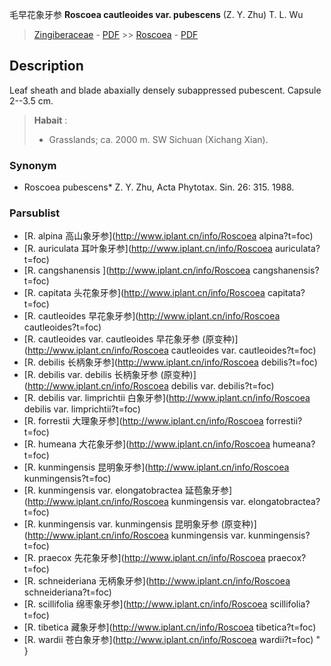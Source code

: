 毛早花象牙参 **Roscoea cautleoides var. pubescens** (Z. Y. Zhu) T. L. Wu

> [Zingiberaceae](http://www.iplant.cn/info/Zingiberaceae?t=foc) - [PDF](http://www.iplant.cn/foc/pdf/Zingiberaceae.pdf) >> [Roscoea](http://www.iplant.cn/info/Roscoea?t=foc) - [PDF](http://www.iplant.cn/foc/pdf/Roscoea.pdf)

## Description

Leaf sheath and blade abaxially densely subappressed pubescent. Capsule 2--3.5 cm.


> **Habait** : 
>* Grasslands; ca. 2000 m. SW Sichuan (Xichang Xian).

### Synonym
* Roscoea pubescens* Z. Y. Zhu, Acta Phytotax. Sin. 26: 315. 1988.



### Parsublist

* [R.  alpina  高山象牙参](http://www.iplant.cn/info/Roscoea alpina?t=foc)
* [R.  auriculata  耳叶象牙参](http://www.iplant.cn/info/Roscoea auriculata?t=foc)
* [R.  cangshanensis  ](http://www.iplant.cn/info/Roscoea cangshanensis?t=foc)
* [R.  capitata  头花象牙参](http://www.iplant.cn/info/Roscoea capitata?t=foc)
* [R.  cautleoides  早花象牙参](http://www.iplant.cn/info/Roscoea cautleoides?t=foc)
* [R.  cautleoides var. cautleoides  早花象牙参 (原变种)](http://www.iplant.cn/info/Roscoea cautleoides var. cautleoides?t=foc)
* [R.  debilis  长柄象牙参](http://www.iplant.cn/info/Roscoea debilis?t=foc)
* [R.  debilis var. debilis  长柄象牙参 (原变种)](http://www.iplant.cn/info/Roscoea debilis var. debilis?t=foc)
* [R.  debilis var. limprichtii  白象牙参](http://www.iplant.cn/info/Roscoea debilis var. limprichtii?t=foc)
* [R.  forrestii  大理象牙参](http://www.iplant.cn/info/Roscoea forrestii?t=foc)
* [R.  humeana  大花象牙参](http://www.iplant.cn/info/Roscoea humeana?t=foc)
* [R.  kunmingensis  昆明象牙参](http://www.iplant.cn/info/Roscoea kunmingensis?t=foc)
* [R.  kunmingensis var. elongatobractea  延苞象牙参](http://www.iplant.cn/info/Roscoea kunmingensis var. elongatobractea?t=foc)
* [R.  kunmingensis var. kunmingensis  昆明象牙参 (原变种)](http://www.iplant.cn/info/Roscoea kunmingensis var. kunmingensis?t=foc)
* [R.  praecox  先花象牙参](http://www.iplant.cn/info/Roscoea praecox?t=foc)
* [R.  schneideriana  无柄象牙参](http://www.iplant.cn/info/Roscoea schneideriana?t=foc)
* [R.  scillifolia  绵枣象牙参](http://www.iplant.cn/info/Roscoea scillifolia?t=foc)
* [R.  tibetica  藏象牙参](http://www.iplant.cn/info/Roscoea tibetica?t=foc)
* [R.  wardii  苍白象牙参](http://www.iplant.cn/info/Roscoea wardii?t=foc)
"
}